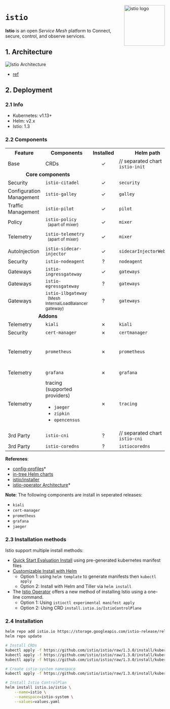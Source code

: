 <img src="https://istio.io/img/istio-bluelogo-whitebackground-unframed.svg"
    alt="istio logo"
    align="right" height="128"/>

`istio`
=======
**Istio** is an open *Service Mesh* platform to Connect, secure, control, and observe services.

## 1. Architecture
![Istio Architecture](https://istio.io/docs/concepts/what-is-istio/arch.svg)
* [ref](https://istio.io/docs/concepts/what-is-istio/#architecture)

## 2. Deployment
### 2.1 Info
* Kubernetes: v1.13+
* Helm: v2.x
* Istio: 1.3

### 2.2 Components
<table>
  <tr>
    <th>Feature</th>
    <th>Components</th>
    <th align="center">Installed</th>
    <th>Helm path</th>
    <th>Operator path</th>
  </tr>
  <tr>
    <td>Base</td>
    <td>CRDs</td>
    <td align="center">✓<br></td>
    <td>// separated chart</br><code>istio-init</code></td>
    <td><code>crds</code></td>
  </tr>
  <tr>
    <td colspan="2" align="center"><b>Core components</b></td>
    <td></td>
    <td></td>
    <td></td>
  </tr>
  <tr>
    <td>Security</td>
    <td><code>istio-citadel</code></td>
    <td align="center">✓<br></td>
    <td><code>security</code></td>
    <td><code>security/citadel</code></td>
  </tr>
  <tr>
    <td width="128">Configuration Management</td>
    <td><code>istio-galley</code></td>
    <td align="center">✓</td>
    <td><code>galley</code></td>
    <td><code>istio-control/istio-config</code></td>
  </tr>
  <tr>
    <td width="128">Traffic Management</td>
    <td><code>istio-pilot</code></td>
    <td align="center">✓</td>
    <td><code>pilot</code></td>
    <td><code>istio-control/istio-discovery</code></td>
  </tr>
  <tr>
    <td>Policy</td>
    <td>
        <code>istio-policy</code>
        </br>
        <sup> (apart of mixer)</sup>
    </td>
    <td align="center">✓</td>
    <td><code>mixer</code></td>
    <td><code>istio-policy</code></td>
  </tr>
  <tr>
    <td>Telemetry</td>
    <td>
        <code>istio-telemetry</code>
        </br>
        <sup> (apart of mixer)</sup>
    </td>
    <td align="center">✓</td>
    <td><code>mixer</code></td>
    <td><code>istio-telemetry/mixer-telemetry</code></td>
  </tr>
  <tr>
    <td>AutoInjection</td>
    <td><code>istio-sidecar-injector</code></td>
    <td align="center">✓</td>
    <td><code>sidecarInjectorWebhook</code></td>
    <td><code>istio-control/istio-autoinject</code></td>
  </tr>
  <tr>
    <td>Security</td>
    <td><code>istio-nodeagent</code></td>
    <td align="center">?</td>
    <td><code>nodeagent</code></td>
    <td><code>security/nodeagent</code></td>
  </tr>
  <tr>
    <td>Gateways</td>
    <td><code>istio-ingressgateway</code></td>
    <td align="center">✓</td>
    <td><code>gateways</code></td>
    <td><code>gateways/istio-ingress</code></td>
  </tr>
  <tr>
    <td>Gateways</td>
    <td><code>istio-egressgateway</code></td>
    <td align="center">?</td>
    <td><code>gateways</code></td>
    <td><code>gateways/istio-egress</code></td>
  </tr>
  <tr>
    <td>Gateways</td>
    <td>
        <code>istio-ilbgateway</code>
        </br>
        <sup> (Mesh InternalLoadBalancer gateway)</sup>
    </td>
    <td align="center">?</td>
    <td><code>gateways</code></td>
    <td>---</td>
  </tr>
  <tr>
    <td colspan="2" align="center"><b>Addons</b></td>
    <td></td>
    <td></td>
    <td></td>
  </tr>
  <tr>
    <td>Telemetry</td>
    <td><code>kiali</code></td>
    <td align="center">✗</td>
    <td><code>kiali</code></td>
    <td><code>istio-telemetry/kiali</code></td>
  </tr>
  <tr>
    <td>Security</td>
    <td><code>cert-manager</code></td>
    <td align="center">✗</td>
    <td><code>certmanager</code></td>
    <td><code>security/certmanager</code></td>
  </tr>
  <tr>
    <td>Telemetry</td>
    <td><code>prometheus</code></td>
    <td align="center">✗</td>
    <td><code>prometheus</code></td>
    <td>
      * <code>istio-telemetry/prometheus</code>
      </br>
      * <code>istio-telemetry/prometheus-operator</code>
    </td>
  </tr>
  <tr>
    <td>Telemetry</td>
    <td><code>grafana</code></td>
    <td align="center">✗</td>
    <td><code>grafana</code></td>
    <td><code>istio-telemetry/grafana</code></td>
  </tr>
  <tr>
    <td>Telemetry</td>
    <td>
      tracing (supported providers)
      <ul>
        <li><code>jaeger</code></li>
        <li><code>zipkin</code></li>
        <li><code>opencensus</code></li>
      </ul>
    </td>
    <td align="center">✗</td>
    <td><code>tracing</code></td>
    <td><code>istio-telemetry/tracing</code></td>
  </tr>
  <tr>
    <td>3rd Party</td>
    <td><code>istio-cni</code></td>
    <td align="center">?</td>
    <td>// separated chart</br><code>istio-cni</code></td>
    <td><code>istio-cni</code></td>
  </tr>
  <tr>
    <td>3rd Party</td>
    <td><code>istio-coredns</code></td>
    <td align="center">?</td>
    <td><code>istiocoredns</code></td>
    <td><code>istiocoredns</code></td>
  </tr>
</table>

**Referenes**:
* [config-profiles](https://istio.io/docs/setup/additional-setup/config-profiles/)*
* [in-tree Helm charts](https://github.com/istio/istio/tree/1.3.0/install/kubernetes/helm)
* [istio/installer](https://github.com/istio/installer/tree/release-1.3)
* [istio-operator Architecture](https://github.com/istio/operator/blob/master/ARCHITECTURE.md)*

**Note**: The following components are install in seperated releases:
* `kiali`
* `cert-manager`
* `prometheus`
* `grafana`
* `jaeger`

### 2.3 Installation methods
Istio support multiple install methods:
* [Quick Start Evaluation Install](https://istio.io/docs/setup/install/kubernetes/) using pre-generated kubernetes manifest files
* [Customizable Install with Helm](https://istio.io/docs/setup/install/helm/)
  * Option 1: using `helm template` to generate manifests then `kubectl apply`
  * Option 2: Install with Helm and Tiller via `helm install`
* The [Istio Operator](https://istio.io/docs/setup/install/operator/) offers a new method of installing Istio using a one-line command.
  * Option 1: Using `istioctl experimental manifest apply`
  * Option 2: Using CRD `install.istio.io/IstioControlPlane`

### 2.4 Installation
```bash
helm repo add istio.io https://storage.googleapis.com/istio-release/releases/1.3.0/charts/
helm repo update

# Install CRDs
kubectl apply -f https://github.com/istio/istio/raw/1.3.0/install/kubernetes/helm/istio-init/files/crd-10.yaml
kubectl apply -f https://github.com/istio/istio/raw/1.3.0/install/kubernetes/helm/istio-init/files/crd-11.yaml
kubectl apply -f https://github.com/istio/istio/raw/1.3.0/install/kubernetes/helm/istio-init/files/crd-12.yaml

# Create istio-system namespace
kubectl apply -f https://github.com/istio/istio/raw/1.3.0/install/kubernetes/namespace.yaml

# Install Istio ControlPlan
helm install istio.io/istio \
    --name=istio \
    --namespace=istio-system \
    --values=values.yaml
```
